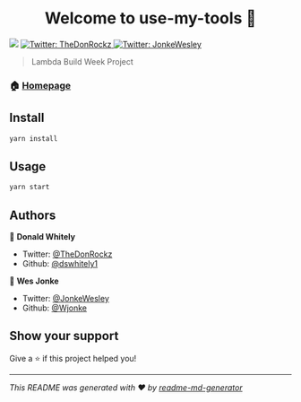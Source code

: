 <h1 align="center">Welcome to use-my-tools 👋</h1>
<p>
  <img src="https://img.shields.io/badge/version-1.0.0-blue.svg?cacheSeconds=2592000" />
  <a href="https://twitter.com/TheDonRockz">
    <img alt="Twitter: TheDonRockz" src="https://img.shields.io/twitter/follow/TheDonRockz.svg?style=social" target="_blank" />
  </a>
   <a href="https://twitter.com/JonkeWesley">
    <img alt="Twitter: JonkeWesley" src="https://img.shields.io/twitter/follow/JonkeWesley.svg?style=social" target="_blank" />
  </a>
</p>

> Lambda Build Week Project

### 🏠 [Homepage](https://gracious-ptolemy-4a8ec7.netlify.com)

## Install

```sh
yarn install
```

## Usage

```sh
yarn start
```

## Authors

👤 **Donald Whitely**

* Twitter: [@TheDonRockz](https://twitter.com/TheDonRockz)
* Github: [@dswhitely1](https://github.com/dswhitely1)

👤 **Wes Jonke**

* Twitter: [@JonkeWesley](https://twitter.com/JonkeWesley)
* Github: [@Wjonke](https://github.com/Wjonke)
  
## Show your support

Give a ⭐️ if this project helped you!

***
_This README was generated with ❤️ by [readme-md-generator](https://github.com/kefranabg/readme-md-generator)_